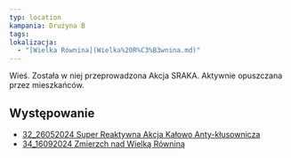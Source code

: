 ```yaml
---
typ: location
kampania: Drużyna B
tags: 
lokalizacja:
  - "[Wielka Równina](Wielka%20R%C3%B3wnina.md)"
---
```


Wieś. Została w niej przeprowadzona Akcja SRAKA. Aktywnie opuszczana przez mieszkańców. 
## Występowanie
- [32_26052024 Super Reaktywna Akcja Kałowo Anty-kłusownicza](../sesje/32_26052024%20Super%20Reaktywna%20Akcja%20Ka%C5%82owo%20Anty-k%C5%82usownicza.md)
- [34_16092024 Zmierzch nad Wielką Równiną](../sesje/34_16092024%20Zmierzch%20nad%20Wielk%C4%85%20R%C3%B3wnin%C4%85.md)
